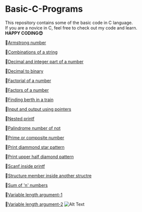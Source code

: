 # Basic-C-Programs
This repository contains some of the basic code in C language.<br>
If you are a novice in C, feel free to check out my code and learn.<br>
**HAPPY CODING😊**<br>

🎯<a href="https://github.com/santhosh-p-official/Basic-C-Programs/blob/main/armstrong_number.c">Armstrong number</a>

🎯<a href="https://github.com/santhosh-p-official/Basic-C-Programs/blob/main/combinations_of_a_string.c">Combinations of a string</a>

🎯<a href="https://github.com/santhosh-p-official/Basic-C-Programs/blob/main/decimal_and_integer_part_of_a_number.c">Decimal and integer part of a number</a>

🎯<a href="https://github.com/santhosh-p-official/Basic-C-Programs/blob/main/decimal_to_binary.c">Decimal to binary</a>

🎯<a href="https://github.com/santhosh-p-official/Basic-C-Programs/blob/main/factorial_of_a_number.c">Factorial of a number</a>

🎯<a href="https://github.com/santhosh-p-official/Basic-C-Programs/blob/main/factors_of_a_number.c">Factors of a number</a>

🎯<a href="https://github.com/santhosh-p-official/Basic-C-Programs/blob/main/finding_berth_in_a_train.c">Finding berth in a train</a>

🎯<a href="https://github.com/santhosh-p-official/Basic-C-Programs/blob/main/input_and_print_array_elements_using_pointers.c">Input and output using pointers</a>

🎯<a href="https://github.com/santhosh-p-official/Basic-C-Programs/blob/main/nested_printf.c">Nested printf</a>

🎯<a href="https://github.com/santhosh-p-official/Basic-C-Programs/blob/main/palindrome_number_or_not.c">Palindrome number of not</a>

🎯<a href="https://github.com/santhosh-p-official/Basic-C-Programs/blob/main/prime_number_or_composite_number.c">Prime or composite number</a>

🎯<a href="https://github.com/santhosh-p-official/Basic-C-Programs/blob/main/print_diamond_star_pattern.c">Print diammond star pattern</a>

🎯<a href="https://github.com/santhosh-p-official/Basic-C-Programs/blob/main/print_upper_half_diamond_pattern.c">Print upper half diamond pattern</a>

🎯<a href="https://github.com/santhosh-p-official/Basic-C-Programs/blob/main/scanf_inside_printf.c">Scanf inside printf</a>

🎯<a href="https://github.com/santhosh-p-official/Basic-C-Programs/blob/main/structure_member_inside_another_structure.c">Structure member inside another structre</a>

🎯<a href="https://github.com/santhosh-p-official/Basic-C-Programs/blob/main/sum_of_'n'_numbers.c">Sum of 'n' numbers</a>

🎯<a href="https://github.com/santhosh-p-official/Basic-C-Programs/blob/main/variable_length_argument_example-1.c">Variable length argument-1</a>

🎯<a href="https://github.com/santhosh-p-official/Basic-C-Programs/blob/main/variable_length_argument_example-2.c">Variable length argument-2</a>
![Alt Text](https://media.giphy.com/media/vFKqnCdLPNOKc/giphy.gif)
